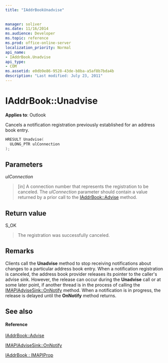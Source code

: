 ```yaml
---
title: "IAddrBookUnadvise"
 
 
manager: soliver
ms.date: 11/16/2014
ms.audience: Developer
ms.topic: reference
ms.prod: office-online-server
localization_priority: Normal
api_name:
- IAddrBook.Unadvise
api_type:
- COM
ms.assetid: e0db9e86-9528-43de-b8ba-a5af8b7bda4b
description: "Last modified: July 23, 2011"
---
```


# IAddrBook::Unadvise

  
  
**Applies to**: Outlook 
  
Cancels a notification registration previously established for an address book entry.
  
```cpp
HRESULT Unadvise(
  ULONG_PTR ulConnection
);
```

## Parameters

 _ulConnection_
  
> [in] A connection number that represents the registration to be canceled. The  _ulConnection_ parameter should contain a value returned by a prior call to the [IAddrBook::Advise](iaddrbook-advise.md) method. 
    
## Return value

S_OK 
  
> The registration was successfully canceled.
    
## Remarks

Clients call the **Unadvise** method to stop receiving notifications about changes to a particular address book entry. When a notification registration is canceled, the address book provider releases its pointer to the caller's advise sink. However, the release can occur during the **Unadvise** call or at some later point, if another thread is in the process of calling the [IMAPIAdviseSink::OnNotify](imapiadvisesink-onnotify.md) method. When a notification is in progress, the release is delayed until the **OnNotify** method returns. 
  
## See also

#### Reference

[IAddrBook::Advise](iaddrbook-advise.md)
  
[IMAPIAdviseSink::OnNotify](imapiadvisesink-onnotify.md)
  
[IAddrBook : IMAPIProp](iaddrbookimapiprop.md)

